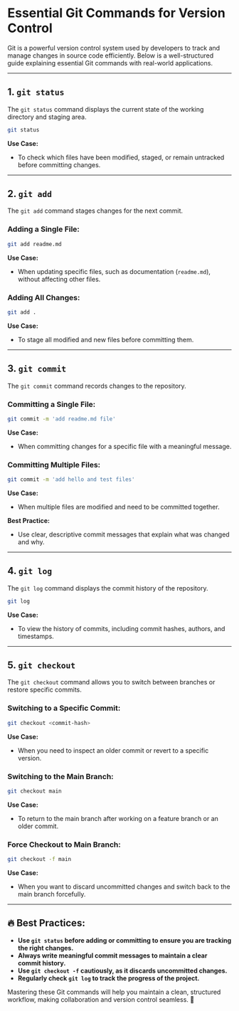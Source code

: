 # Essential Git Commands for Version Control

Git is a powerful version control system used by developers to track and manage changes in source code efficiently. Below is a well-structured guide explaining essential Git commands with real-world applications.

---

## 1. `git status`

The `git status` command displays the current state of the working directory and staging area.

```bash
git status
```

**Use Case:**

- To check which files have been modified, staged, or remain untracked before committing changes.

---

## 2. `git add`

The `git add` command stages changes for the next commit.

### **Adding a Single File:**

```bash
git add readme.md
```

**Use Case:**

- When updating specific files, such as documentation (`readme.md`), without affecting other files.

### **Adding All Changes:**

```bash
git add .
```

**Use Case:**

- To stage all modified and new files before committing them.

---

## 3. `git commit`

The `git commit` command records changes to the repository.

### **Committing a Single File:**

```bash
git commit -m 'add readme.md file'
```

**Use Case:**

- When committing changes for a specific file with a meaningful message.

### **Committing Multiple Files:**

```bash
git commit -m 'add hello and test files'
```

**Use Case:**

- When multiple files are modified and need to be committed together.

**Best Practice:**

- Use clear, descriptive commit messages that explain what was changed and why.

---

## 4. `git log`

The `git log` command displays the commit history of the repository.

```bash
git log
```

**Use Case:**

- To view the history of commits, including commit hashes, authors, and timestamps.

---

## 5. `git checkout`

The `git checkout` command allows you to switch between branches or restore specific commits.

### **Switching to a Specific Commit:**

```bash
git checkout <commit-hash>
```

**Use Case:**

- When you need to inspect an older commit or revert to a specific version.

### **Switching to the Main Branch:**

```bash
git checkout main
```

**Use Case:**

- To return to the main branch after working on a feature branch or an older commit.

### **Force Checkout to Main Branch:**

```bash
git checkout -f main
```

**Use Case:**

- When you want to discard uncommitted changes and switch back to the main branch forcefully.

---

## 🔥 Best Practices:

- **Use `git status` before adding or committing to ensure you are tracking the right changes.**
- **Always write meaningful commit messages to maintain a clear commit history.**
- **Use `git checkout -f` cautiously, as it discards uncommitted changes.**
- **Regularly check `git log` to track the progress of the project.**

Mastering these Git commands will help you maintain a clean, structured workflow, making collaboration and version control seamless. 🚀
